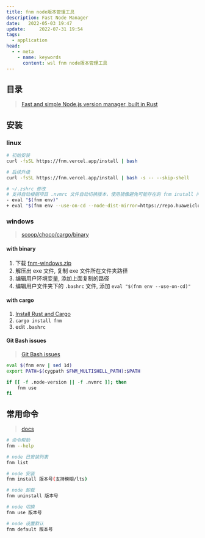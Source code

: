 ```yaml
---
title: fnm node版本管理工具
description: Fast Node Manager
date: 	2022-05-03 19:47
update: 	2022-07-31 19:54
tags:
  - application
head:
  - - meta
    - name: keywords
      content: wsl fnm node版本管理工具
---
```



## 目录


> [Fast and simple Node.js version manager, built in Rust](https://github.com/Schniz/fnm)  

## 安装

### linux

```bash
# 初始安装
curl -fsSL https://fnm.vercel.app/install | bash

# 后续升级
curl -fsSL https://fnm.vercel.app/install | bash -s -- --skip-shell

# ~/.zshrc 修改
# 支持自动根据项目 .nvmrc 文件自动切换版本，使用镜像避免可能存在的 fnm install 问题
- eval "$(fnm env)"
+ eval "$(fnm env --use-on-cd --node-dist-mirror=https://repo.huaweicloud.com/nodejs/)"
```

### windows

> [scoop/choco/cargo/binary](https://github.com/Schniz/fnm#manually)

#### with binary

1. 下载 [fnm-windows.zip](https://github.com/Schniz/fnm/releases)
2. 解压出 exe 文件, 复制 exe 文件所在文件夹路径
3. 编辑用户环境变量, 添加上面复制的路径
4. 编辑用户文件夹下的 `.bashrc` 文件, 添加 `eval "$(fnm env --use-on-cd)"`

#### with cargo

1. [Install Rust and Cargo](https://doc.rust-lang.org/cargo/getting-started/installation.html)
2. `cargo install fnm`
3. edit `.bashrc`

#### Git Bash issues

> [Git Bash issues](https://github.com/Schniz/fnm/issues/390#issuecomment-776240883)

```bash
eval $(fnm env | sed 1d)
export PATH=$(cygpath $FNM_MULTISHELL_PATH):$PATH

if [[ -f .node-version || -f .nvmrc ]]; then
    fnm use
fi
```

## 常用命令

> [docs](https://github.com/Schniz/fnm/blob/master/docs/commands.md)

```bash
# 命令帮助
fnm --help

# node 已安装列表
fnm list

# node 安装
fnm install 版本号(支持模糊/lts)

# node 卸载
fnm uninstall 版本号

# node 切换
fnm use 版本号

# node 设置默认
fnm default 版本号
```
